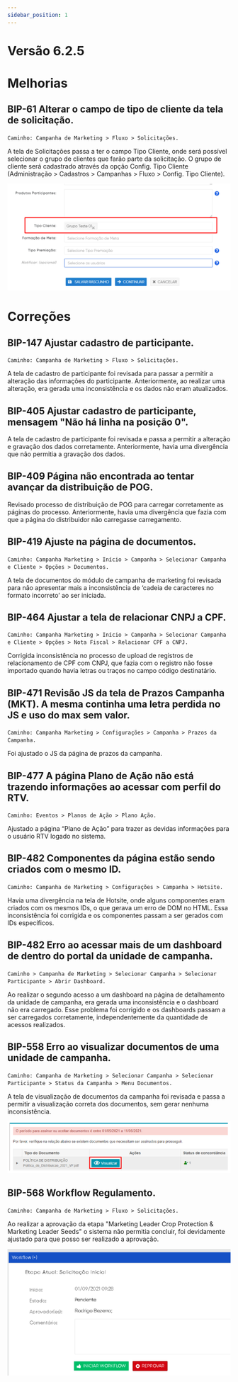 ```yaml
---
sidebar_position: 1
---
```

# Versão 6.2.5

# Melhorias

## **BIP-61 Alterar o campo de tipo de cliente da tela de solicitação.**
`Caminho: Campanha de Marketing > Fluxo > Solicitações.`

A tela de Solicitações passa a ter o campo Tipo Cliente, onde será possível selecionar o grupo de clientes que farão parte da solicitação. O grupo de cliente será cadastrado através da opção Config. Tipo Cliente (Administração > Cadastros > Campanhas > Fluxo > Config. Tipo Cliente).

![Docusaurus logo](/img/bip-61.png)

# Correções

## **BIP-147 Ajustar cadastro de participante.**
`Caminho: Campanha de Marketing > Fluxo > Solicitações.`

A tela de cadastro de participante foi revisada para passar a permitir a alteração das informações do participante. Anteriormente, ao realizar uma alteração, era gerada uma inconsistência e os dados não eram atualizados.

## **BIP-405 Ajustar cadastro de participante, mensagem "Não há linha na posição 0".**

A tela de cadastro de participante foi revisada e passa a permitir a alteração e gravação dos dados corretamente. Anteriormente, havia uma divergência que não permitia a gravação dos dados.

## **BIP-409 Página não encontrada ao tentar avançar da distribuição de POG.**

Revisado processo de distribuição de POG para carregar corretamente as páginas do processo. Anteriormente, havia uma divergência que fazia com que a página do distribuidor não carregasse carregamento.

## **BIP-419 Ajuste na página de documentos.**
`Caminho: Campanha Marketing > Início > Campanha > Selecionar Campanha e Cliente > Opções > Documentos.`

A tela de documentos do módulo de campanha de marketing foi revisada para não apresentar mais a inconsistência de ‘cadeia de caracteres no formato incorreto’ ao ser iniciada.

## **BIP-464 Ajustar a tela de relacionar CNPJ a CPF.**
`Caminho: Campanha Marketing > Início > Campanha > Selecionar Campanha e Cliente > Opções > Nota Fiscal > Relacionar CPF a CNPJ.`

Corrigida inconsistência no processo de upload de registros de relacionamento de CPF com CNPJ, que fazia com o registro não fosse importado quando havia letras ou traços no campo código destinatário.

## **BIP-471 Revisão JS da tela de Prazos Campanha (MKT). A mesma continha uma letra perdida no JS e uso do max sem valor.**
`Caminho: Campanha Marketing > Configurações > Campanha > Prazos da Campanha.`

Foi ajustado o JS da página de prazos da campanha.

## **BIP-477 A página Plano de Ação não está trazendo informações ao acessar com perfil do RTV.**
`Caminho: Eventos > Planos de Ação > Plano Ação.`

Ajustado a página “Plano de Ação” para trazer as devidas informações para o usuário RTV logado no sistema.

## **BIP-482 Componentes da página estão sendo criados com o mesmo ID.**
`Caminho: Campanha de Marketing > Configurações > Campanha > Hotsite.`

Havia uma divergência na tela de Hotsite, onde alguns componentes eram criados com os mesmos IDs, o que gerava um erro de DOM no HTML. Essa inconsistência foi corrigida e os componentes passam a ser gerados com IDs específicos.

## **BIP-482 Erro ao acessar mais de um dashboard de dentro do portal da unidade de campanha.**
`Caminho > Campanha de Marketing > Selecionar Campanha > Selecionar Participante > Abrir Dashboard.`

Ao realizar o segundo acesso a um dashboard na página de detalhamento da unidade de campanha, era gerada uma inconsistência e o dashboard não era carregado. Esse problema foi corrigido e os dashboards passam a ser carregados corretamente, independentemente da quantidade de acessos realizados.

## **BIP-558 Erro ao visualizar documentos de uma unidade de campanha.**
`Caminho: Campanha de Marketing > Selecionar Campanha > Selecionar Participante > Status da Campanha > Menu Documentos.`

A tela de visualização de documentos da campanha foi revisada e passa a permitir a visualização correta dos documentos, sem gerar nenhuma inconsistência.

![Docusaurus logo](/img/bip-558.png)

## **BIP-568 Workflow Regulamento.**
`Caminho: Campanha de Marketing > Fluxo > Solicitações.`

Ao realizar a aprovação da etapa "Marketing Leader Crop Protection & Marketing Leader Seeds" o sistema não permitia concluir, foi devidamente ajustado para que posso ser realizado a aprovação.

![Docusaurus logo](/img/bip-568.png)








